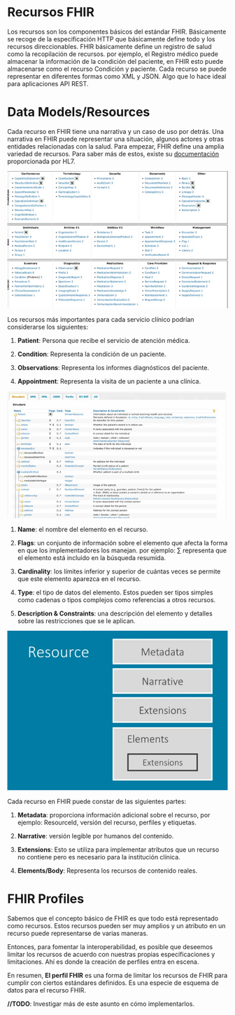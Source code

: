 # Recursos FHIR

Los recursos son los componentes básicos del estándar FHIR. Básicamente se recoge de la especificación HTTP que básicamente define todo y los recursos direccionables. FHIR básicamente define un registro de salud como la recopilación de recursos. por ejemplo, el Registro médico puede almacenar la información de la condición del paciente, en FHIR esto puede almacenarse como el recurso Condición y paciente. Cada recurso se puede representar en diferentes formas como XML y JSON. Algo que lo hace ideal para aplicaciones API REST.

# Data Models/Resources

Cada recurso en FHIR tiene una narrativa y un caso de uso por detrás. Una narrativa en FHIR puede representar una situación, algunos actores y otras entidades relacionadas con la salud. Para empezar, FHIR define una amplia variedad de recursos. Para saber más de estos, existe su [documentación](https://www.hl7.org/fhir/resourcelist.html) proporcionada por HL7.

![FHIR Resource List](./resources/FHIRResourceList.webp "FHIR Resource List")

Los recursos más importantes para cada servicio clínico podrían considerarse los siguientes:

1. **Patient**: Persona que recibe el servicio de atención médica.

1. **Condition**: Representa la condición de un paciente.

1. **Observations**: Representa los informes diagnósticos del paciente.

1. **Appointment**: Representa la visita de un paciente a una clínica.

![Patient Resource](./resources/PatientResource.webp "Patient Resource")

1. **Name**: el nombre del elemento en el recurso.

1. **Flags**: un conjunto de información sobre el elemento que afecta la forma en que los implementadores los manejan. por ejemplo: $\sum$ representa que el elemento está incluido en la búsqueda resumida.

1. **Cardinality**: los límites inferior y superior de cuántas veces se permite que este elemento aparezca en el recurso.

1. **Type**: el tipo de datos del elemento. Estos pueden ser tipos simples como cadenas o tipos complejos como referencias a otros recursos.

1. **Description & Constraints**: una descripción del elemento y detalles sobre las restricciones que se le aplican.

![Structure for the resources](./resources/resource_struct.webp "Resource Struct")

Cada recurso en FHIR puede constar de las siguientes partes:

1. **Metadata**: proporciona información adicional sobre el recurso, por ejemplo: ResourceId, versión del recurso, perfiles y etiquetas.

1. **Narrative**: versión legible por humanos del contenido.

1. **Extensions**: Esto se utiliza para implementar atributos que un recurso no contiene pero es necesario para la institución clínica.

1. **Elements/Body**: Representa los recursos de contenido reales.

# FHIR Profiles

Sabemos que el concepto básico de FHIR es que todo está representado como recursos. Estos recursos pueden ser muy amplios y un atributo en un recurso puede representarse de varias maneras.

Entonces, para fomentar la interoperabilidad, es posible que deseemos limitar los recursos de acuerdo con nuestras propias especificaciones y limitaciones. Ahí es donde la creación de perfiles entra en escena.

En resumen, **El perfil FHIR** es una forma de limitar los recursos de FHIR para cumplir con ciertos estándares definidos. Es una especie de esquema de datos para el recurso FHIR.

**//TODO**: Investigar más de este asunto en cómo implementarlos. 